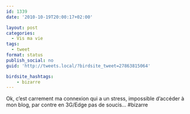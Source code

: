 ```yaml
---
id: 1339
date: '2010-10-19T20:00:17+02:00'

layout: post
categories:
  - Vis ma vie
tags:
  - tweet
format: status
publish_social: no
guid: 'http://tweets.local/?birdsite_tweet=27863815064'

birdsite_hashtags:
    - bizarre
---
```


Ok, c’est carrement ma connexion qui a un stress, impossible d’accéder à mon blog, par contre en 3G/Edge pas de soucis… #bizarre